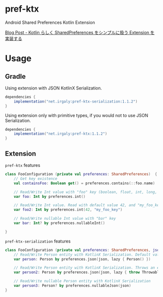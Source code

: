 # pref-ktx

Android Shared Preferences Kotlin Extension

[Blog Post - Kotlin らしく SharedPreferences をシンプルに扱う Extension を実装する](https://qiita.com/irgaly/items/4b149068b2f62289e7a5)

# Usage

## Gradle

Using extension with JSON KotlinX Serialization.

```gradle
dependencies {
    implementation("net.irgaly:pref-ktx-serialization:1.1.2")
}
```

Using extension only with primitive types, if you would not to use JSON Serialization.

```gradle
dependencies {
    implementation("net.irgaly:pref-ktx:1.1.2")
}
```


## Extension

`pref-ktx` features

```kotlin
class FooConfiguration (private val preferences: SharedPreferences)  {
    // Get key existence
    val containsFoo: Boolean get() = preferences.contains(::foo.name)

    // Read/Write Int value with "foo" key (boolean, float, int, long, string are also available)
    var foo: Int by preferences.int()

    // Read/Write Int value. Read with default value 42, and "my_foo_key" key
    var foo2: Int by preferences.int(42, "my_foo_key")

    // Read/Write nullable Int value with "bar" key
    var bar: Int? by preferences.nullableInt()

}
```

`pref-ktx-serialization` features

```kotlin
class FooConfiguration (private val preferences: SharedPreferences, json: Json)  {
    // Read/Write Person entity with KotlinX Serialization. Default value is "Person()".
    var person: Person by preferences.json(json, lazy { Person() })

    // Read/Write Person entity with KotlinX Serialization. Throws an exception when it is null.
    var person2: Person by preferences.json(json, lazy { throw Throwable() })

    // Read/Write nullable Person entity with KotlinX Serialization
    var person3: Person? by preferences.nullableJson(json)
}
```
